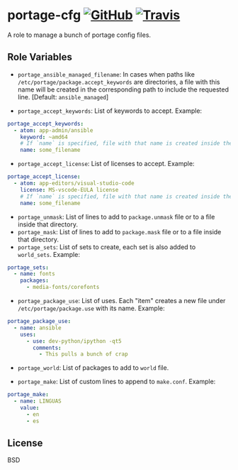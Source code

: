 portage-cfg [![GitHub](https://github.com/someone-stole-my-name/portage-cfg/actions/workflows/molecule.yml/badge.svg)](https://github.com/someone-stole-my-name/portage-cfg/actions/workflows/molecule.yml) [![Travis](https://www.travis-ci.com/someone-stole-my-name/portage-cfg.svg?branch=main)](https://github.com/someone-stole-my-name/portage-cfg/blob/main/.travis.yml)
=========

A role to manage a bunch of portage config files.

Role Variables
--------------

- `portage_ansible_managed_filename`: In cases when paths like `/etc/portage/package.accept_keywords` are directories, a file with this name will be created in the corresponding path to include the requested line. [Default: `ansible_managed`]

- `portage_accept_keywords`: List of keywords to accept. Example:
```yaml
portage_accept_keywords:
  - atom: app-admin/ansible
    keyword: ~amd64
    # If `name` is specified, file with that name is created inside the `portage.accept_keywords` directory.
    name: some_filename
```

- `portage_accept_license`: List of licenses to accept. Example:
```yaml
portage_accept_license:
  - atom: app-editors/visual-studio-code
    license: MS-vscode-EULA license
    # If `name` is specified, file with that name is created inside the `portage.accept_keywords` directory.
    name: some_filename
```

- `portage_unmask`: List of lines to add to `package.unmask` file or to a file inside that directory.
- `portage_mask`: List of lines to add to `package.mask` file or to a file inside that directory.
- `portage_sets`: List of sets to create, each set is also added to `world_sets`. Example:
```yaml
portage_sets:
  - name: fonts
    packages:
      - media-fonts/corefonts
```
- `portage_package_use`: List of uses. Each "item" creates a new file under `/etc/portage/package.use` with its name. Example:
```yaml
portage_package_use:
  - name: ansible
    uses:
      - use: dev-python/ipython -qt5
        comments:
          - This pulls a bunch of crap
```

- `portage_world`: List of packages to add to `world` file.

- `portage_make`: List of custom lines to append to `make.conf`. Example:
```yaml
portage_make:
  - name: LINGUAS
    value:
      - en
      - es
```

License
-------
BSD
